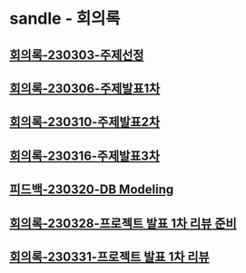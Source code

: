 # sandle - 회의록

## [회의록-230303-주제선정](https://github.com/darktemi/sandle/blob/main/proceedings/%ED%9A%8C%EC%9D%98%EB%A1%9D_230303_%5B%EC%A3%BC%EC%A0%9C%EC%84%A0%EC%A0%95%5D.md)

## [회의록-230306-주제발표1차](https://github.com/darktemi/sandle/blob/main/proceedings/%ED%9A%8C%EC%9D%98%EB%A1%9D_230306_%5B%EC%A3%BC%EC%A0%9C%EB%B0%9C%ED%91%9C-2%EC%B0%A8%20%EC%A4%80%EB%B9%84%5D%20UI%20Proto%20Type%20%26%20Use%20Case%20Diagram%20.md)

## [회의록-230310-주제발표2차](https://github.com/darktemi/sandle/blob/main/proceedings/%ED%9A%8C%EC%9D%98%EB%A1%9D_230310_%5B%EC%A3%BC%EC%A0%9C%EB%B0%9C%ED%91%9C-2%EC%B0%A8%5D%20UI%20Proto%20Type%20%26%20Use%20Case%20Diagram.md)

## [회의록-230316-주제발표3차](https://github.com/darktemi/sandle/blob/main/proceedings/%ED%9A%8C%EC%9D%98%EB%A1%9D_230316_%5B%EC%A3%BC%EC%A0%9C%EB%B0%9C%ED%91%9C-3%EC%B0%A8%5D%20UI%20%EB%B0%8F%20Use%20Case%20Diagram.md)

## [피드백-230320-DB Modeling](https://github.com/darktemi/sandle/blob/main/proceedings/%ED%94%BC%EB%93%9C%EB%B0%B1_230320_DB%20Modeling.md)

## [회의록-230328-프로젝트 발표 1차 리뷰 준비](https://github.com/darktemi/sandle/blob/main/proceedings/%ED%9A%8C%EC%9D%98%EB%A1%9D_230328_%5B%ED%94%84%EB%A1%9C%EC%A0%9D%ED%8A%B8%20%EB%B0%9C%ED%91%9C-1%EC%B0%A8%5D%20%EB%A6%AC%EB%B7%B0%20%EC%A4%80%EB%B9%84.md)

## [회의록-230331-프로젝트 발표 1차 리뷰](https://github.com/darktemi/sandle/blob/main/proceedings/%ED%9A%8C%EC%9D%98%EB%A1%9D_230331_%5B%ED%94%84%EB%A1%9C%EC%A0%9D%ED%8A%B8%20%EB%B0%9C%ED%91%9C-1%EC%B0%A8%5D%20%EB%A6%AC%EB%B7%B0.md)
